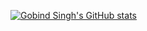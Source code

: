 [![Gobind Singh's GitHub stats](https://github-readme-stats.vercel.app/api?username=gobind-singh&show_icons=true&theme=radical)](https://github.com/gobind-singh/github-readme-stats)